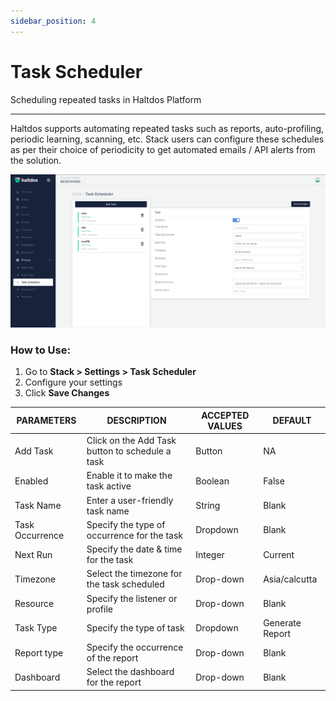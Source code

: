 ```yaml
---
sidebar_position: 4
---
```


# Task Scheduler

Scheduling repeated tasks in Haltdos Platform

---

Haltdos supports automating repeated tasks such as reports, auto-profiling, periodic learning, scanning, etc. Stack users can configure these schedules as per their choice of periodicity to get automated emails / API alerts from the solution.

![scheduler](/img/platform/v2/task_scheduler.png)

### How to Use:

1. Go to **Stack > Settings > Task Scheduler**
2. Configure your settings
3. Click **Save Changes**

| PARAMETERS      | DESCRIPTION                                     | ACCEPTED VALUES | DEFAULT         |
|-----------------|-------------------------------------------------|-----------------|-----------------|
| Add Task        | Click on the Add Task button to schedule a task | Button          | NA              |
| Enabled         | Enable it to make the task active               | Boolean         | False           |
| Task Name       | Enter a user-friendly task name                 | String          | Blank           |
| Task Occurrence | Specify the type of occurrence for the task     | Dropdown        | Blank           |
| Next Run        | Specify the date & time for the task            | Integer         | Current         |
| Timezone        | Select the timezone for the task scheduled      | Drop-down       | Asia/calcutta   |
| Resource        | Specify the listener or  profile                | Drop-down       | Blank           |
| Task Type       | Specify the type of task                        | Dropdown        | Generate Report |
| Report type     | Specify the occurrence of the report            | Drop-down       | Blank           |
| Dashboard       | Select the dashboard for the report             | Drop-down       | Blank           |

